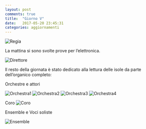 ```yaml
---
layout: post
comments: true
title:  "Giorno V"
date:   2017-05-20 23:45:31
categories: aggiornamenti
---
```



![Regia](/images/VREGIA.JPG)
​


La mattina si sono svolte prove per l’elettronica.

![Direttore](/images/VDIRETTORE.JPG)


Il resto della giornata è stato dedicato alla lettura delle isole da parte dell’organico completo: 

Orchestre e attori

![Orchestra1](/images/VORCHESTRA1.JPG)
![Orchestra2](/images/VORCHESTRA2.JPG)
![Orchestra3](/images/VORCHESTRA4.JPG)
![Orchestra4](/images/VORCHESTRA3.JPG)



Coro 
![Coro](/images/VCORO.JPG)

Ensemble  e Voci soliste  

![Ensemble](/images/VENSEMBLE.JPG)


